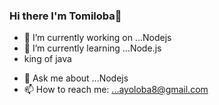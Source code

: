 ### Hi there I'm Tomiloba👋

<!--
**Tomiloba21/Tomiloba21** is a ✨ _special_ ✨ repository because its `README.md` (this file) appears on your GitHub profile.

Here are some ideas to get you started:
-->
- 🔭 I’m currently working on ...Nodejs
- 🌱 I’m currently learning ...Node.js
- king of java
<!-- - 👯 I’m looking to collaborate on ...
- 🤔 I’m looking for help with ... -->
- 💬 Ask me about ...Nodejs
- 📫 How to reach me: ...ayoloba8@gmail.com



